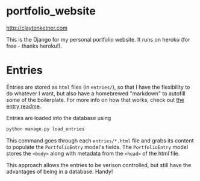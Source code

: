 # portfolio_website
http://claytonketner.com

This is the Django for my personal portfolio website. It runs on heroku (for
free - thanks heroku!).

Entries
============
Entries are stored as `html` files (in `entries/`), so that I have the
flexibility to do whatever I want, but also have a homebrewed "markdown" to
autofill some of the boilerplate. For more info on how that works, check out
[the entry readme](entries/README.md).

Entries are loaded into the database using
```python
python manage.py load_entries
```
This command goes through each `entries/*.html` file and grabs its content to
populate the `PortfolioEntry` model's fields. The `PortfolioEntry` model stores
the `<body>` along with metadata from the `<head>` of the html file.

This approach allows the entries to be verison controlled, but still have the
advantages of being in a database. Handy!
